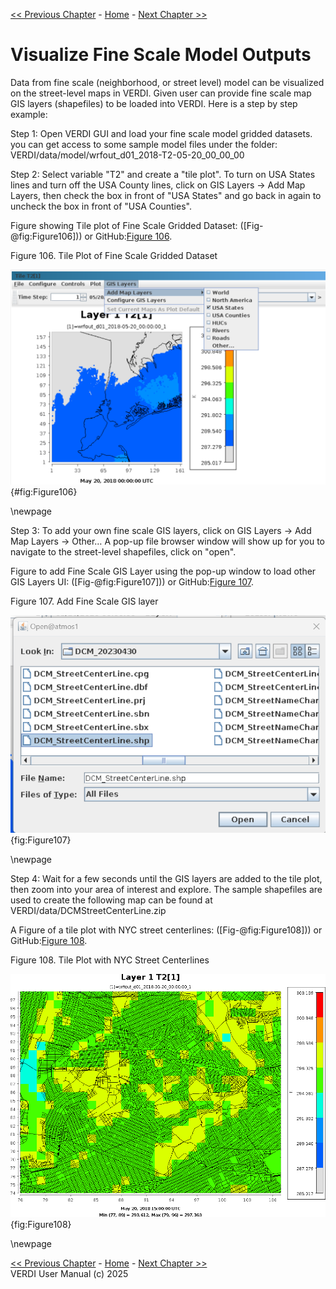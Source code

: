 <!-- BEGIN COMMENT -->
  
[<< Previous Chapter](VERDI_ch19.md) - [Home](README.md) - [Next Chapter >>](VERDI_ch21.md)

<!-- END COMMENT -->

 Visualize Fine Scale Model Outputs
==========================
  Data from fine scale (neighborhood, or street level) model can be visualized on the street-level maps in VERDI.  Given user can provide fine scale map GIS layers (shapefiles) to be loaded into VERDI.  Here is a step by step example:
  
Step 1: Open VERDI GUI and load your fine scale model gridded datasets. you can get access to some sample model files under the folder: VERDI/data/model/wrfout_d01_2018-T2-05-20_00_00_00

Step 2: Select variable "T2" and create a "tile plot".  To turn on USA States lines and turn off the USA County lines,  click on GIS Layers → Add Map Layers, then check the box in front of "USA States" and go back in again to uncheck the box in front of "USA Counties".	

Figure showing Tile plot of Fine Scale Gridded Dataset: ([Fig-@fig:Figure106])) or GitHub:[Figure 106](#Figure106).

Figure 106. Tile Plot of Fine Scale Gridded Dataset<br>
  
![VERDI GIS Layers UI](./media/image110.png){#fig:Figure106}

\newpage
     
Step 3: To add your own fine scale GIS layers, click on GIS Layers → Add Map Layers → Other…
A pop-up file browser window will show up for you to navigate to the street-level shapefiles, click on "open".    	

Figure to add Fine Scale GIS Layer using the pop-up window to load other GIS Layers UI: ([Fig-@fig:Figure107])) or GitHub:[Figure 107](#Figure107).

Figure 107. Add Fine Scale GIS layer<br>

![Add Fine Scale GIS Layer using the pop-up window to load other GIS Layers UI](./media/image111.png){fig:Figure107}

\newpage

Step 4: Wait for a few seconds until the GIS layers are added to the tile plot, then zoom into your area of interest and explore.
The sample shapefiles are used to create the following map can be found at VERDI/data/DCMStreetCenterLine.zip    

A Figure of a tile plot with NYC street centerlines: ([Fig-@fig:Figure108])) or GitHub:[Figure 108](#Figure108).

Figure 108. Tile Plot with NYC Street Centerlines<br>

![The tile plot with NYC street centerlines](./media/image112.png){fig:Figure108}

\newpage




















<!-- BEGIN COMMENT -->

[<< Previous Chapter](VERDI_ch19.md) - [Home](README.md) - [Next Chapter >>](VERDI_ch21.md)<br>
VERDI User Manual (c) 2025<br>

<!-- END COMMENT -->
